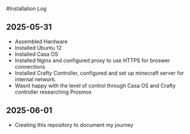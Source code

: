 #Installation Log

## 2025-05-31
- Assembled Hardware
- Installed Ubuntu 12
- Installed Casa OS
- Installed Nginx and configured proxy to use HTTPS for broswer connections
- Installed Crafty Controller, configured and set up minecraft server for internal network.
- Wasnt happy with the level of control through Casa OS and Crafty controller researching Proxmox

## 2025-06-01
- Creating this repository to document my journey
